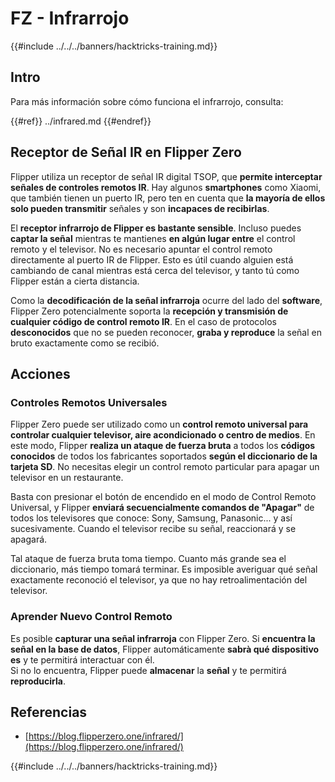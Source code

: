 # FZ - Infrarrojo

{{#include ../../../banners/hacktricks-training.md}}

## Intro <a href="#ir-signal-receiver-in-flipper-zero" id="ir-signal-receiver-in-flipper-zero"></a>

Para más información sobre cómo funciona el infrarrojo, consulta:

{{#ref}}
../infrared.md
{{#endref}}

## Receptor de Señal IR en Flipper Zero <a href="#ir-signal-receiver-in-flipper-zero" id="ir-signal-receiver-in-flipper-zero"></a>

Flipper utiliza un receptor de señal IR digital TSOP, que **permite interceptar señales de controles remotos IR**. Hay algunos **smartphones** como Xiaomi, que también tienen un puerto IR, pero ten en cuenta que **la mayoría de ellos solo pueden transmitir** señales y son **incapaces de recibirlas**.

El **receptor infrarrojo de Flipper es bastante sensible**. Incluso puedes **captar la señal** mientras te mantienes **en algún lugar entre** el control remoto y el televisor. No es necesario apuntar el control remoto directamente al puerto IR de Flipper. Esto es útil cuando alguien está cambiando de canal mientras está cerca del televisor, y tanto tú como Flipper están a cierta distancia.

Como la **decodificación de la señal infrarroja** ocurre del lado del **software**, Flipper Zero potencialmente soporta la **recepción y transmisión de cualquier código de control remoto IR**. En el caso de protocolos **desconocidos** que no se pueden reconocer, **graba y reproduce** la señal en bruto exactamente como se recibió.

## Acciones

### Controles Remotos Universales

Flipper Zero puede ser utilizado como un **control remoto universal para controlar cualquier televisor, aire acondicionado o centro de medios**. En este modo, Flipper **realiza un ataque de fuerza bruta** a todos los **códigos conocidos** de todos los fabricantes soportados **según el diccionario de la tarjeta SD**. No necesitas elegir un control remoto particular para apagar un televisor en un restaurante.

Basta con presionar el botón de encendido en el modo de Control Remoto Universal, y Flipper **enviará secuencialmente comandos de "Apagar"** de todos los televisores que conoce: Sony, Samsung, Panasonic... y así sucesivamente. Cuando el televisor recibe su señal, reaccionará y se apagará.

Tal ataque de fuerza bruta toma tiempo. Cuanto más grande sea el diccionario, más tiempo tomará terminar. Es imposible averiguar qué señal exactamente reconoció el televisor, ya que no hay retroalimentación del televisor.

### Aprender Nuevo Control Remoto

Es posible **capturar una señal infrarroja** con Flipper Zero. Si **encuentra la señal en la base de datos**, Flipper automáticamente **sabrà qué dispositivo es** y te permitirá interactuar con él.\
Si no lo encuentra, Flipper puede **almacenar** la **señal** y te permitirá **reproducirla**.

## Referencias

- [https://blog.flipperzero.one/infrared/](https://blog.flipperzero.one/infrared/)

{{#include ../../../banners/hacktricks-training.md}}
